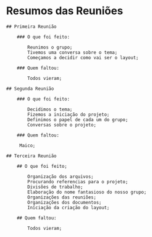 # Resumos das Reuniões

    ## Primeira Reunião

        ### O que foi feito:
        
            Reunimos o grupo; 
            Tivemos uma conversa sobre o tema;
            Começamos a decidir como vai ser o layout;

        ### Quem faltou:

            Todos vieram;

    ## Segunda Reunião

        ### O que foi feito:

            Decidimos o tema;
            Fizemos a iniciação do projeto;
            Definimos o papel de cada um do grupo;
            Conversas sobre o projeto;

        ### Quem faltou:
        
         Maico;

    ## Terceira Reunião

        ## O que foi feito;

            Organização dos arquivos;
            Procurando referencias para o projeto;
            Divisões de trabalho;
            Elaboração do nome fantasioso do nosso grupo;
            Organizações das reuniões;
            Organizações dos documentos;
            Iníciação da criação do layout;

        ## Quem faltou:

            Todos vieram;

        

            
            